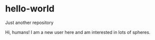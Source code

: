 # hello-world
Just another repository

Hi, humans!
I am a new user here and am interested in lots of spheres.
